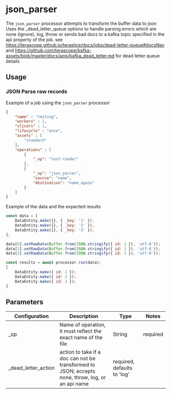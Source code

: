 # json_parser

The `json_parser` processor attempts to transform the buffer data to json
   Uses the _dead_letter_queue options to handle parsing errors which are none (ignore), log, throw or sends bad docs to a kafka topic specified in the api property of the job.
   see https://terascope.github.io/teraslice/docs/jobs/dead-letter-queue#docsNav
   and https://github.com/terascope/kafka-assets/blob/master/docs/apis/kafka_dead_letter.md for dead letter queue details
## Usage

### JSON Parse raw records

Example of a job using the `json_parser` processor

```json
{
    "name" : "testing",
    "workers" : 1,
    "slicers" : 1,
    "lifecycle" : "once",
    "assets" : [
        "standard"
    ],
    "operations" : [
        {
            "_op": "test-reader"
        },
        {
            "_op": "json_parser",
            "source": "name",
            "destination": "name_again"
        }
    ]
}

```
Example of the data and the expected results

```javascript
const data = [
    DataEntity.make({}, { _key: '1' }),
    DataEntity.make({}, { _key: '2' }),
    DataEntity.make({}, { _key: '3' }),
];

data[0].setRawData(Buffer.from(JSON.stringify({ id: 1 }), 'utf-8'));
data[1].setRawData(Buffer.from(JSON.stringify({ id: 2 }), 'utf-8'));
data[2].setRawData(Buffer.from(JSON.stringify({ id: 3 }), 'utf-8'));

const results = await processor.run(data);
[
    DataEntity.make({ id: 1 });
    DataEntity.make({ id: 2 });
    DataEntity.make({ id: 3 });
]
```

## Parameters

| Configuration | Description                                                   | Type   | Notes                        |
| ------------- | ------------------------------------------------------------- | ------ | ---------------------------- |
| _op           | Name of operation, it must reflect the exact name of the file | String | required |
| _dead_letter_action | action to take if a doc can not be transformed to JSON; accepts none, throw, log, or an api name | required, defaults to 'log' |
